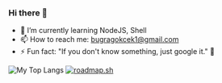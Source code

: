 ### Hi there 👋

- 🌱 I’m currently learning NodeJS, Shell
- 📫 How to reach me: bugragokcek1@gmail.com
- ⚡ Fun fact: "If you don't know something, just google it." 🤪

<p float="center">
  <img  src="https://github-readme-stats.vercel.app/api/top-langs/?username=bugra-gokcek&layout=compact&hide=html,css" alt="My Top Langs" />
  <a href="https://roadmap.sh"><img src="https://api.roadmap.sh/v1-badge/tall/64e1bad9ced78d29352ef626?variant=dark" alt="roadmap.sh"/></a>
</p>
